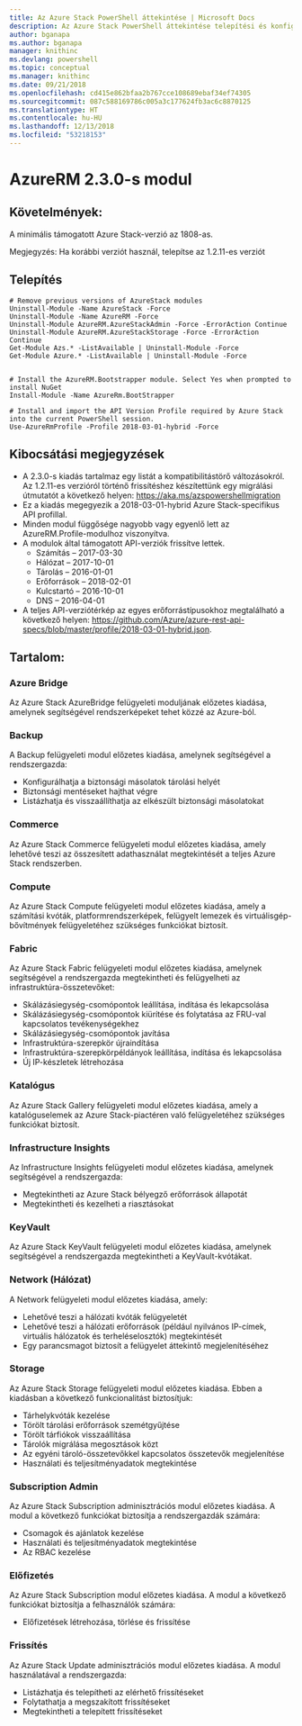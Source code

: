 ```yaml
---
title: Az Azure Stack PowerShell áttekintése | Microsoft Docs
description: Az Azure Stack PowerShell áttekintése telepítési és konfigurációs utasításokkal.
author: bganapa
ms.author: bganapa
manager: knithinc
ms.devlang: powershell
ms.topic: conceptual
ms.manager: knithinc
ms.date: 09/21/2018
ms.openlocfilehash: cd415e862bfaa2b767cce108689ebaf34ef74305
ms.sourcegitcommit: 087c588169786c005a3c177624fb3ac6c8870125
ms.translationtype: HT
ms.contentlocale: hu-HU
ms.lasthandoff: 12/13/2018
ms.locfileid: "53218153"
---
```

# <a name="azurerm-module-230"></a>AzureRM 2.3.0-s modul

## <a name="requirements"></a>Követelmények:
A minimális támogatott Azure Stack-verzió az 1808-as.

Megjegyzés: Ha korábbi verziót használ, telepítse az 1.2.11-es verziót


## <a name="install"></a>Telepítés
```powershell-interactive
# Remove previous versions of AzureStack modules
Uninstall-Module -Name AzureStack -Force 
Uninstall-Module -Name AzureRM -Force 
Uninstall-Module AzureRM.AzureStackAdmin -Force -ErrorAction Continue
Uninstall-Module AzureRM.AzureStackStorage -Force -ErrorAction Continue
Get-Module Azs.* -ListAvailable | Uninstall-Module -Force
Get-Module Azure.* -ListAvailable | Uninstall-Module -Force


# Install the AzureRM.Bootstrapper module. Select Yes when prompted to install NuGet
Install-Module -Name AzureRm.BootStrapper

# Install and import the API Version Profile required by Azure Stack into the current PowerShell session.
Use-AzureRmProfile -Profile 2018-03-01-hybrid -Force

```

## <a name="release-notes"></a>Kibocsátási megjegyzések
* A 2.3.0-s kiadás tartalmaz egy listát a kompatibilitástörő változásokról. Az 1.2.11-es verzióról történő frissítéshez készítettünk egy migrálási útmutatót a következő helyen: https://aka.ms/azspowershellmigration
* Ez a kiadás megegyezik a 2018-03-01-hybrid Azure Stack-specifikus API profillal.
* Minden modul függősége nagyobb vagy egyenlő lett az AzureRM.Profile-modulhoz viszonyítva.
* A modulok által támogatott API-verziók frissítve lettek. 
    * Számítás – 2017-03-30
    * Hálózat – 2017-10-01
    * Tárolás – 2016-01-01
    * Erőforrások – 2018-02-01
    * Kulcstartó – 2016-10-01
    * DNS – 2016-04-01
* A teljes API-verziótérkép az egyes erőforrástípusokhoz megtalálható a következő helyen: https://github.com/Azure/azure-rest-api-specs/blob/master/profile/2018-03-01-hybrid.json.

## <a name="content"></a>Tartalom:
### <a name="azure-bridge"></a>Azure Bridge
Az Azure Stack AzureBridge felügyeleti moduljának előzetes kiadása, amelynek segítségével rendszerképeket tehet közzé az Azure-ból.

### <a name="backup"></a>Backup
A Backup felügyeleti modul előzetes kiadása, amelynek segítségével a rendszergazda:
- Konfigurálhatja a biztonsági másolatok tárolási helyét
- Biztonsági mentéseket hajthat végre
- Listázhatja és visszaállíthatja az elkészült biztonsági másolatokat

### <a name="commerce"></a>Commerce
Az Azure Stack Commerce felügyeleti modul előzetes kiadása, amely lehetővé teszi az összesített adathasználat megtekintését a teljes Azure Stack rendszerben.

### <a name="compute"></a>Compute
Az Azure Stack Compute felügyeleti modul előzetes kiadása, amely a számítási kvóták, platformrendszerképek, felügyelt lemezek és virtuálisgép-bővítmények felügyeletéhez szükséges funkciókat biztosít.

### <a name="fabric"></a>Fabric
Az Azure Stack Fabric felügyeleti modul előzetes kiadása, amelynek segítségével a rendszergazda megtekintheti és felügyelheti az infrastruktúra-összetevőket:
- Skálázásiegység-csomópontok leállítása, indítása és lekapcsolása
- Skálázásiegység-csomópontok kiürítése és folytatása az FRU-val kapcsolatos tevékenységekhez
- Skálázásiegység-csomópontok javítása
- Infrastruktúra-szerepkör újraindítása
- Infrastruktúra-szerepkörpéldányok leállítása, indítása és lekapcsolása
- Új IP-készletek létrehozása


### <a name="gallery"></a>Katalógus
Az Azure Stack Gallery felügyeleti modul előzetes kiadása, amely a katalóguselemek az Azure Stack-piactéren való felügyeletéhez szükséges funkciókat biztosít.

### <a name="infrastructure-insights"></a>Infrastructure Insights
Az Infrastructure Insights felügyeleti modul előzetes kiadása, amelynek segítségével a rendszergazda:
- Megtekintheti az Azure Stack bélyegző erőforrások állapotát
- Megtekintheti és kezelheti a riasztásokat

### <a name="keyvault"></a>KeyVault
Az Azure Stack KeyVault felügyeleti modul előzetes kiadása, amelynek segítségével a rendszergazda megtekintheti a KeyVault-kvótákat.

### <a name="network"></a>Network (Hálózat)
A Network felügyeleti modul előzetes kiadása, amely:
- Lehetővé teszi a hálózati kvóták felügyeletét
- Lehetővé teszi a hálózati erőforrások (például nyilvános IP-címek, virtuális hálózatok és terheléselosztók) megtekintését
- Egy parancsmagot biztosít a felügyelet áttekintő megjelenítéséhez

### <a name="storage"></a>Storage
Az Azure Stack Storage felügyeleti modul előzetes kiadása.  Ebben a kiadásban a következő funkcionalitást biztosítjuk:
- Tárhelykvóták kezelése
- Törölt tárolási erőforrások szemétgyűjtése
- Törölt tárfiókok visszaállítása
- Tárolók migrálása megosztások közt
- Az egyéni tároló-összetevőkkel kapcsolatos összetevők megjelenítése
- Használati és teljesítményadatok megtekintése

### <a name="subscription-admin"></a>Subscription Admin
Az Azure Stack Subscription adminisztrációs modul előzetes kiadása.  A modul a következő funkciókat biztosítja a rendszergazdák számára:
- Csomagok és ajánlatok kezelése
- Használati és teljesítményadatok megtekintése
- Az RBAC kezelése

### <a name="subscription"></a>Előfizetés
Az Azure Stack Subscription modul előzetes kiadása.  A modul a következő funkciókat biztosítja a felhasználók számára:
- Előfizetések létrehozása, törlése és frissítése

### <a name="update"></a>Frissítés
Az Azure Stack Update adminisztrációs modul előzetes kiadása.  A modul használatával a rendszergazda:
- Listázhatja és telepítheti az elérhető frissítéseket
- Folytathatja a megszakított frissítéseket
- Megtekintheti a telepített frissítéseket
